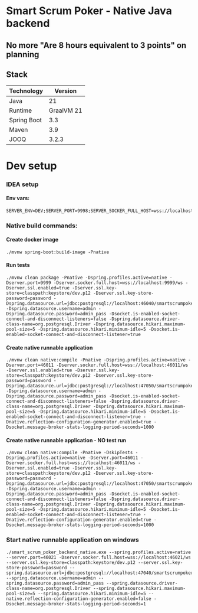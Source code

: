 # Smart Scrum Poker - Native Java backend

## No more "Are 8 hours equivalent to 3 points" on planning

## Stack

| Technology  | Version    |
|-------------|------------|
| Java        | 21         |
| Runtime     | GraalVM 21 |
| Spring Boot | 3.3        |
| Maven       | 3.9        |
| JOOQ        | 3.2.3      |

# Dev setup

### IDEA setup

#### Env vars:

```
SERVER_ENV=DEV;SERVER_PORT=9998;SERVER_SOCKER_FULL_HOST=wss://localhost:9999/ws;SERVER_SSL_ENABLED=true;SERVER_SSL_KEY_STORE=classpath:keystore/dev.p12;SERVER_SSL_KEY_STORE_PASSWORD=password;SITE_DOMAIN=not.yet;SITE_FRONTEND_HOST=https://localhost:4200;SOCKET_IS_ENABLED_SOCKET_CONNECT_AND_DISCONNECT_LISTENERS=true;SPRING_DATASOURCE_HIKARI_MAXIMUM_POOL_SIZE=10;SPRING_DATASOURCE_HIKARI_MINIMUM_IDLE=10;SPRING_DATASOURCE_PASSWORD=admin_pass;SPRING_DATASOURCE_URL=jdbc:postgresql://localhost:46030/smartscrumpoker;SPRING_DATASOURCE_USERNAME=admin;NATIVE_REFLECTION_CONFIGURATION_GENERATOR_ENABLED=true
```

### Native build commands:

#### Create docker image

```shell
./mvnw spring-boot:build-image -Pnative
````

#### Run tests

```shell
./mvnw clean package -Pnative -Dspring.profiles.active=native -Dserver.port=9999 -Dserver.socker.full.host=wss://localhost:9999/ws -Dserver.ssl.enabled=true -Dserver.ssl.key-store=classpath:keystore/dev.p12 -Dserver.ssl.key-store-password=password -Dspring.datasource.url=jdbc:postgresql://localhost:46040/smartscrumpoker -Dspring.datasource.username=admin -Dspring.datasource.password=admin_pass -Dsocket.is-enabled-socket-connect-and-disconnect-listeners=false -Dspring.datasource.driver-class-name=org.postgresql.Driver -Dspring.datasource.hikari.maximum-pool-size=5 -Dspring.datasource.hikari.minimum-idle=5 -Dsocket.is-enabled-socket-connect-and-disconnect-listener=true
```

#### Create native runnable application

```shell
./mvnw clean native:compile -Pnative -Dspring.profiles.active=native -Dserver.port=46011 -Dserver.socker.full.host=wss://localhost:46011/ws -Dserver.ssl.enabled=true -Dserver.ssl.key-store=classpath:keystore/dev.p12 -Dserver.ssl.key-store-password=password -Dspring.datasource.url=jdbc:postgresql://localhost:47050/smartscrumpoker -Dspring.datasource.username=admin -Dspring.datasource.password=admin_pass -Dsocket.is-enabled-socket-connect-and-disconnect-listeners=false -Dspring.datasource.driver-class-name=org.postgresql.Driver -Dspring.datasource.hikari.maximum-pool-size=5 -Dspring.datasource.hikari.minimum-idle=5 -Dsocket.is-enabled-socket-connect-and-disconnect-listener=true -Dnative.reflection-configuration-generator.enabled=true -Dsocket.message-broker-stats-logging-period-seconds=1000
```

#### Create native runnable application - NO test run

```shell
./mvnw clean native:compile -Pnative -DskipTests -Dspring.profiles.active=native -Dserver.port=46011 -Dserver.socker.full.host=wss://localhost:46011/ws -Dserver.ssl.enabled=true -Dserver.ssl.key-store=classpath:keystore/dev.p12 -Dserver.ssl.key-store-password=password -Dspring.datasource.url=jdbc:postgresql://localhost:47050/smartscrumpoker -Dspring.datasource.username=admin -Dspring.datasource.password=admin_pass -Dsocket.is-enabled-socket-connect-and-disconnect-listeners=false -Dspring.datasource.driver-class-name=org.postgresql.Driver -Dspring.datasource.hikari.maximum-pool-size=5 -Dspring.datasource.hikari.minimum-idle=5 -Dsocket.is-enabled-socket-connect-and-disconnect-listener=true -Dnative.reflection-configuration-generator.enabled=true -Dsocket.message-broker-stats-logging-period-seconds=1000
```

### Start native runnable application on windows

```shell
./smart_scrum_poker_backend_native.exe --spring.profiles.active=native --server.port=46021 -Dserver.socker.full.host=wss://localhost:46021/ws --server.ssl.key-store=classpath:keystore/dev.p12 --server.ssl.key-store-password=password --spring.datasource.url=jdbc:postgresql://localhost:47040/smartscrumpoker --spring.datasource.username=admin --spring.datasource.password=admin_pass --spring.datasource.driver-class-name=org.postgresql.Driver --spring.datasource.hikari.maximum-pool-size=5 --spring.datasource.hikari.minimum-idle=5 --native.reflection-configuration-generator.enabled=false -Dsocket.message-broker-stats-logging-period-seconds=1
```
